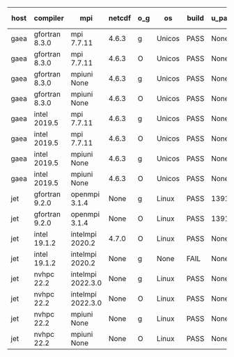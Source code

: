 

| host     | compiler                              | mpi                      | netcdf        | o_g        | os       | build       | u_pass          | u_fail          | s_pass            | s_fail            | e_pass             | e_fail             | nuopc_pass       | nuopc_fail       | artifacts link          |
|----------|---------------------------------------|--------------------------|---------------|------------|----------|-------------|-----------------|-----------------|-------------------|-------------------|--------------------|--------------------|------------------|------------------|-------------------------|
| gaea | gfortran 8.3.0 | mpi 7.7.11  | 4.6.3  | g | Unicos | PASS | None | None | None | None | None | None | None | None | <a href="https://github.com/esmf-org/esmf-test-artifacts/tree/9c44f56976182bd88a839bcdee882e31d6ef8cfb/develop/gfortran/8.3.0/g/mpi/7.7.11" target="_blank">9c44f56</a> | 
| gaea | gfortran 8.3.0 | mpi 7.7.11  | 4.6.3  | O | Unicos | PASS | None | None | None | None | None | None | None | None | <a href="https://github.com/esmf-org/esmf-test-artifacts/tree/352e6be2f980e52d3f65274efadeef01f03b1181/develop/gfortran/8.3.0/O/mpi/7.7.11" target="_blank">352e6be</a> | 
| gaea | gfortran 8.3.0 | mpiuni None  | 4.6.3  | g | Unicos | PASS | None | None | None | None | None | None | None | None | <a href="https://github.com/esmf-org/esmf-test-artifacts/tree/47031fa6933dec1b47a0c6d7cbfa4b60a4142711/develop/gfortran/8.3.0/g/mpiuni/None" target="_blank">47031fa</a> | 
| gaea | gfortran 8.3.0 | mpiuni None  | 4.6.3  | O | Unicos | PASS | None | None | None | None | None | None | None | None | <a href="https://github.com/esmf-org/esmf-test-artifacts/tree/2c07384dc8200b82ddc7760e618281969e4f3dab/develop/gfortran/8.3.0/O/mpiuni/None" target="_blank">2c07384</a> | 
| gaea | intel 2019.5 | mpi 7.7.11  | 4.6.3  | g | Unicos | PASS | None | None | None | None | None | None | None | None | <a href="https://github.com/esmf-org/esmf-test-artifacts/tree/e2ec5e6e58215f14fc9f8be596d01b697c2926f5/develop/intel/2019.5/g/mpi/7.7.11" target="_blank">e2ec5e6</a> | 
| gaea | intel 2019.5 | mpi 7.7.11  | 4.6.3  | O | Unicos | PASS | None | None | None | None | None | None | None | None | <a href="https://github.com/esmf-org/esmf-test-artifacts/tree/3e3ea6195b00b5e530225bd36b88c426a3b4780f/develop/intel/2019.5/O/mpi/7.7.11" target="_blank">3e3ea61</a> | 
| gaea | intel 2019.5 | mpiuni None  | 4.6.3  | g | Unicos | PASS | None | None | None | None | None | None | None | None | <a href="https://github.com/esmf-org/esmf-test-artifacts/tree/9c8d06326abde52012ef94fd354f040af62a9eb6/develop/intel/2019.5/g/mpiuni/None" target="_blank">9c8d063</a> | 
| gaea | intel 2019.5 | mpiuni None  | 4.6.3  | O | Unicos | PASS | None | None | None | None | None | None | None | None | <a href="https://github.com/esmf-org/esmf-test-artifacts/tree/35a0f93b242bd033e65801b5e660a758be7b7fbb/develop/intel/2019.5/O/mpiuni/None" target="_blank">35a0f93</a> | 
| jet | gfortran 9.2.0 | openmpi 3.1.4  | None  | g | Linux | PASS | 13918 | 0 | 49 | 0 | 80 | 0 | 52 | 0 | <a href="https://github.com/esmf-org/esmf-test-artifacts/tree/53566cbb95408c43e21a4f9364176da24cde36e1/develop/gfortran/9.2.0/g/openmpi/3.1.4" target="_blank">53566cb</a> | 
| jet | gfortran 9.2.0 | openmpi 3.1.4  | None  | O | Linux | PASS | 13918 | 0 | 49 | 0 | 80 | 0 | 52 | 0 | <a href="https://github.com/esmf-org/esmf-test-artifacts/tree/bf1357c5161421dc8cf8f55caeac79e504a8a58b/develop/gfortran/9.2.0/O/openmpi/3.1.4" target="_blank">bf1357c</a> | 
| jet | intel 19.1.2 | intelmpi 2020.2  | 4.7.0  | O | Linux | PASS | None | None | None | None | None | None | None | None | <a href="https://github.com/esmf-org/esmf-test-artifacts/tree/af949c791b0fcefa41b2006dd238b7a8c0b2fe58/develop/intel/19.1.2/O/intelmpi/2020.2" target="_blank">af949c7</a> | 
| jet | intel 19.1.2 | intelmpi 2020.2  | None  | g | None | FAIL | None | None | None | None | None | None | None | None | <a href="https://github.com/esmf-org/esmf-test-artifacts/tree/3752137128b48f10f3a7406ce5655867309fbc73/develop/intel/19.1.2/g/intelmpi/2020.2" target="_blank">3752137</a> | 
| jet | nvhpc 22.2 | intelmpi 2022.3.0  | None  | g | Linux | PASS | None | None | None | None | None | None | None | None | <a href="https://github.com/esmf-org/esmf-test-artifacts/tree/0b0661b2fd73f355b9f93fb60c7a8860305c3ed3/develop/nvhpc/22.2/g/intelmpi/2022.3.0" target="_blank">0b0661b</a> | 
| jet | nvhpc 22.2 | intelmpi 2022.3.0  | None  | O | Linux | PASS | None | None | None | None | None | None | None | None | <a href="https://github.com/esmf-org/esmf-test-artifacts/tree/065198478d6f8b0dc11aab9c3e1181fcefb300d0/develop/nvhpc/22.2/O/intelmpi/2022.3.0" target="_blank">0651984</a> | 
| jet | nvhpc 22.2 | mpiuni None  | None  | g | Linux | PASS | None | None | None | None | None | None | None | None | <a href="https://github.com/esmf-org/esmf-test-artifacts/tree/373dbe0cedc44621c6eb1ce2b513d2c51f9e460e/develop/nvhpc/22.2/g/mpiuni/None" target="_blank">373dbe0</a> | 
| jet | nvhpc 22.2 | mpiuni None  | None  | O | Linux | PASS | None | None | None | None | None | None | None | None | <a href="https://github.com/esmf-org/esmf-test-artifacts/tree/b959d2c85c50fd11be05e552e5ce2f3cd8225bcd/develop/nvhpc/22.2/O/mpiuni/None" target="_blank">b959d2c</a> | 
